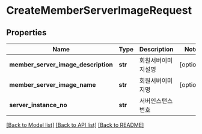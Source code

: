 # CreateMemberServerImageRequest

## Properties
Name | Type | Description | Notes
------------ | ------------- | ------------- | -------------
**member_server_image_description** | **str** | 회원서버이미지설명 | [optional] 
**member_server_image_name** | **str** | 회원서버이미지명 | [optional] 
**server_instance_no** | **str** | 서버인스턴스번호 | 

[[Back to Model list]](../README.md#documentation-for-models) [[Back to API list]](../README.md#documentation-for-api-endpoints) [[Back to README]](../README.md)


